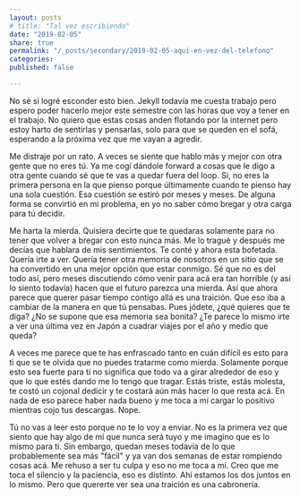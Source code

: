 ```yaml
---
layout: posts
# title: "Tal vez escribiendo"
date: "2019-02-05"
share: true
permalink: "/_posts/secondary/2019-02-05-aqui-en-vez-del-telefono"
categories:
published: false

---
```


No sé si logré esconder esto bien. Jekyll todavía me cuesta trabajo pero
espero poder hacerlo mejor este semestre con las horas que voy a tener
en el trabajo. No quiero que estas cosas anden flotando por la internet
pero estoy harto de sentirlas y pensarlas, solo para que se queden en el
sofá, esperando a la próxima vez que me vayan a agredir.

Me distraje por un rato. A veces se siente que hablo más y mejor con
otra gente que no eres tú. Ya me cogí dándole forward a cosas que le
digo a otra gente cuando sé que te vas a quedar fuera del loop. Si, no
eres la primera persona en la que pienso porque últimamente cuando te
pienso hay una sola cuestión. Esa cuestión se estiró por meses y meses.
De alguna forma se convirtió en mi problema, en yo no saber cómo bregar
y otra carga para tú decidir.

Me harta la mierda. Quisiera decirte que te quedaras solamente para no
tener que volver a bregar con esto nunca más. Me lo tragué y después me
decías que hablara de mis sentimientos. Te conté y ahora esta bofetada.
Quería irte a ver. Quería tener otra memoria de nosotros en un sitio que
se ha convertido en una mejor opción que estar conmigo. Sé que no es del
todo así, pero meses discutiendo cómo venir para acá era tan horrible (y
así lo siento todavía) hacen que el futuro parezca una mierda. Así que
ahora parece que querer pasar tiempo contigo allá es una traición. Que
eso iba a cambiar de la manera en que tú pensabas. Pues jódete, ¿qué
quieres que te diga? ¿No se supone que esa memoria sea bonita? ¿Te
parece lo mismo irte a ver una última vez en Japón a cuadrar viajes por
el año y medio que queda?

A veces me parece que te has enfrascado tanto en cuán difícil es esto
para ti que se te olvida que no puedes tratarme como mierda. Solamente
porque esto sea fuerte para ti no significa que todo va a girar
alrededor de eso y que lo que estés dando me lo tengo que tragar. Estás
triste, estás molesta, te costó un cojonal dedicir y te costará aún más
hacer lo que resta acá. En nada de eso parece haber nada bueno y me toca
a mí cargar lo positivo mientras cojo tus descargas. Nope.

Tú no vas a leer esto porque no te lo voy a enviar. No es la primera vez
que siento que hay algo de mí que nunca será tuyo y me imagino que es lo
mismo para ti. Sin embargo, quedan meses todavía de lo que probablemente
sea más "fácil" y ya van dos semanas de estar rompiendo cosas acá. Me
rehuso a ser tu culpa y eso no me toca a mí. Creo que me toca el
silencio y la paciencia, eso es distinto. Ahí estamos los dos juntos en
lo mismo. Pero que quererte ver sea una traición es una cabronería.   
